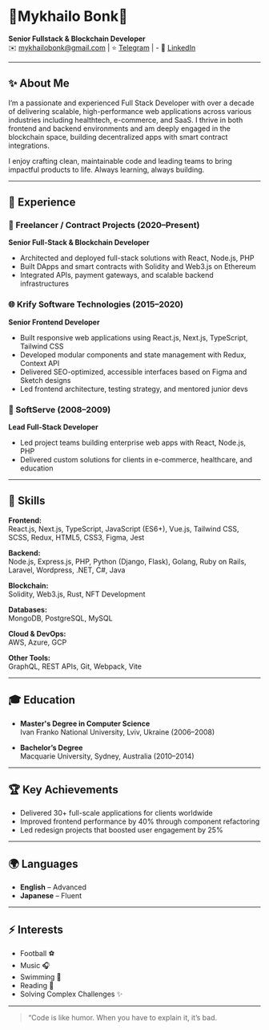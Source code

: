 # 💫Mykhailo Bonk💫

**Senior Fullstack & Blockchain Developer**  
✉️ mykhailobonk@gmail.com | ⭐ [Telegram](https://t.me/code_lover_1122) | - 🔗 [LinkedIn](https://www.linkedin.com/in/mykhailo-bonk-331a46351)  

---

## ✨ About Me

I’m a passionate and experienced Full Stack Developer with over a decade of delivering scalable, high-performance web applications across various industries including healthtech, e-commerce, and SaaS. I thrive in both frontend and backend environments and am deeply engaged in the blockchain space, building decentralized apps with smart contract integrations.

I enjoy crafting clean, maintainable code and leading teams to bring impactful products to life. Always learning, always building.

---

## 💼 Experience

### 🚀 Freelancer / Contract Projects (2020–Present)
**Senior Full-Stack & Blockchain Developer**
- Architected and deployed full-stack solutions with React, Node.js, PHP
- Built DApps and smart contracts with Solidity and Web3.js on Ethereum
- Integrated APIs, payment gateways, and scalable backend infrastructures

### 🌐 Krify Software Technologies (2015–2020)
**Senior Frontend Developer**
- Built responsive web applications using React.js, Next.js, TypeScript, Tailwind CSS
- Developed modular components and state management with Redux, Context API
- Delivered SEO-optimized, accessible interfaces based on Figma and Sketch designs
- Led frontend architecture, testing strategy, and mentored junior devs

### 🏢 SoftServe (2008–2009)
**Lead Full-Stack Developer**
- Led project teams building enterprise web apps with React, Node.js, PHP
- Delivered custom solutions for clients in e-commerce, healthcare, and education

---

## 🧠 Skills

**Frontend:**  
React.js, Next.js, TypeScript, JavaScript (ES6+), Vue.js, Tailwind CSS, SCSS, Redux, HTML5, CSS3, Figma, Jest  

**Backend:**  
Node.js, Express.js, PHP, Python (Django, Flask), Golang, Ruby on Rails, Laravel, Wordpress, .NET, C#, Java  

**Blockchain:**  
Solidity, Web3.js, Rust, NFT Development  

**Databases:**  
MongoDB, PostgreSQL, MySQL  

**Cloud & DevOps:**  
AWS, Azure, GCP  

**Other Tools:**  
GraphQL, REST APIs, Git, Webpack, Vite  

---

## 🎓 Education

- **Master's Degree in Computer Science**  
  Ivan Franko National University, Lviv, Ukraine (2006–2008)

- **Bachelor’s Degree**  
  Macquarie University, Sydney, Australia (2010–2014)

---

## 🏆 Key Achievements

- Delivered 30+ full-scale applications for clients worldwide
- Improved frontend performance by 40% through component refactoring
- Led redesign projects that boosted user engagement by 25%

---

## 🌍 Languages
  
- **English** – Advanced  
- **Japanese** – Fluent

---

## ⚡ Interests

- Football ⚽
- Music 🎧
- Swimming 🤿
- Reading 📖
- Solving Complex Challenges ✨

---

> “Code is like humor. When you have to explain it, it’s bad.
